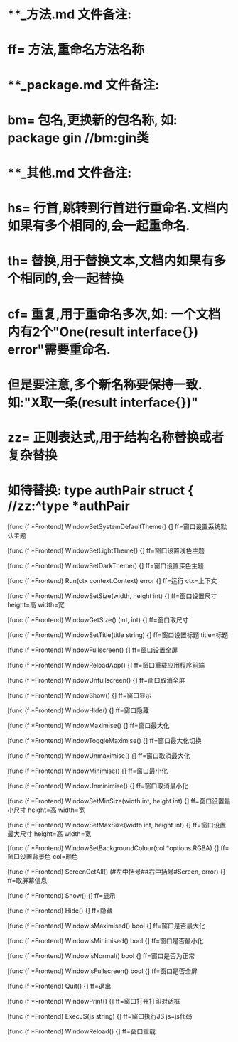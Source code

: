 # **_方法.md 文件备注:
# ff= 方法,重命名方法名称
# 
# **_package.md 文件备注:
# bm= 包名,更换新的包名称, 如: package gin //bm:gin类
#
# **_其他.md 文件备注:
# hs= 行首,跳转到行首进行重命名.文档内如果有多个相同的,会一起重命名.
# th= 替换,用于替换文本,文档内如果有多个相同的,会一起替换
# cf= 重复,用于重命名多次,如: 一个文档内有2个"One(result interface{}) error"需要重命名.
#     但是要注意,多个新名称要保持一致. 如:"X取一条(result interface{})"
# zz= 正则表达式,用于结构名称替换或者复杂替换
#     如待替换: type authPair struct { //zz:^type *authPair

[func (f *Frontend) WindowSetSystemDefaultTheme() {]
ff=窗口设置系统默认主题

[func (f *Frontend) WindowSetLightTheme() {]
ff=窗口设置浅色主题

[func (f *Frontend) WindowSetDarkTheme() {]
ff=窗口设置深色主题

[func (f *Frontend) Run(ctx context.Context) error {]
ff=运行
ctx=上下文

[func (f *Frontend) WindowSetSize(width, height int) {]
ff=窗口设置尺寸
height=高
width=宽

[func (f *Frontend) WindowGetSize() (int, int) {]
ff=窗口取尺寸

[func (f *Frontend) WindowSetTitle(title string) {]
ff=窗口设置标题
title=标题

[func (f *Frontend) WindowFullscreen() {]
ff=窗口设置全屏

[func (f *Frontend) WindowReloadApp() {]
ff=窗口重载应用程序前端

[func (f *Frontend) WindowUnfullscreen() {]
ff=窗口取消全屏

[func (f *Frontend) WindowShow() {]
ff=窗口显示

[func (f *Frontend) WindowHide() {]
ff=窗口隐藏

[func (f *Frontend) WindowMaximise() {]
ff=窗口最大化

[func (f *Frontend) WindowToggleMaximise() {]
ff=窗口最大化切换

[func (f *Frontend) WindowUnmaximise() {]
ff=窗口取消最大化

[func (f *Frontend) WindowMinimise() {]
ff=窗口最小化

[func (f *Frontend) WindowUnminimise() {]
ff=窗口取消最小化

[func (f *Frontend) WindowSetMinSize(width int, height int) {]
ff=窗口设置最小尺寸
height=高
width=宽

[func (f *Frontend) WindowSetMaxSize(width int, height int) {]
ff=窗口设置最大尺寸
height=高
width=宽

[func (f *Frontend) WindowSetBackgroundColour(col *options.RGBA) {]
ff=窗口设置背景色
col=颜色

[func (f *Frontend) ScreenGetAll() (#左中括号##右中括号#Screen, error) {]
ff=取屏幕信息

[func (f *Frontend) Show() {]
ff=显示

[func (f *Frontend) Hide() {]
ff=隐藏

[func (f *Frontend) WindowIsMaximised() bool {]
ff=窗口是否最大化

[func (f *Frontend) WindowIsMinimised() bool {]
ff=窗口是否最小化

[func (f *Frontend) WindowIsNormal() bool {]
ff=窗口是否为正常

[func (f *Frontend) WindowIsFullscreen() bool {]
ff=窗口是否全屏

[func (f *Frontend) Quit() {]
ff=退出

[func (f *Frontend) WindowPrint() {]
ff=窗口打开打印对话框

[func (f *Frontend) ExecJS(js string) {]
ff=窗口执行JS
js=js代码

[func (f *Frontend) WindowReload() {]
ff=窗口重载
